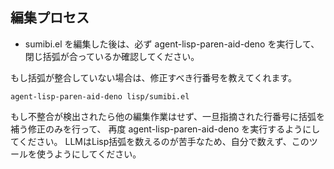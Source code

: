 
## 編集プロセス

- sumibi.el を編集した後は、必ず agent-lisp-paren-aid-deno を実行して、閉じ括弧が合っているか確認してください。

もし括弧が整合していない場合は、修正すべき行番号を教えてくれます。

```
agent-lisp-paren-aid-deno lisp/sumibi.el
```

もし不整合が検出されたら他の編集作業はせず、一旦指摘された行番号に括弧を補う修正のみを行って、
再度 agent-lisp-paren-aid-deno を実行するようにしてください。
LLMはLisp括弧を数えるのが苦手なため、自分で数えず、このツールを使うようにしてください。

